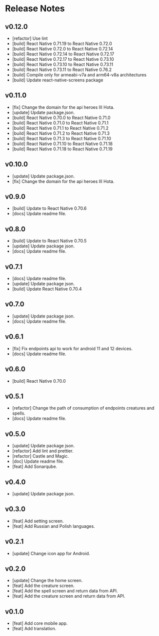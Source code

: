 
# Release Notes

## v0.12.0

- [refactor] Use lint
- [build] React Native 0.71.19 to React Native 0.72.0
- [build] React Native 0.72.0 to React Native 0.72.14
- [build] React Native 0.72.14 to React Native 0.72.17
- [build] React Native 0.72.17 to React Native 0.73.10
- [build] React Native 0.73.10 to React Native 0.73.11
- [build] React Native 0.73.11 to React Native 0.76.2
- [build] Compile only for armeabi-v7a and arm64-v8a architectures
- [build] Update react-native-screens package

## v0.11.0

- [fix] Change the domain for the api heroes III Hota.
- [update] Update package.json.
- [build] React Native 0.70.0 to React Native 0.71.0
- [build] React Native 0.71.0 to React Native 0.71.1
- [build] React Native 0.71.1 to React Native 0.71.2
- [build] React Native 0.71.2 to React Native 0.71.3
- [build] React Native 0.71.3 to React Native 0.71.10
- [build] React Native 0.71.10 to React Native 0.71.18
- [build] React Native 0.71.18 to React Native 0.71.19

## v0.10.0

- [update] Update package.json.
- [fix] Change the domain for the api heroes III Hota.

## v0.9.0

- [build] Update to React Native 0.70.6
- [docs] Update readme file.

## v0.8.0

- [build] Update to React Native 0.70.5
- [update] Update package json.
- [docs] Update readme file.

## v0.7.1

- [docs] Update readme file.
- [update] Update package json.
- [build] Update React Native 0.70.4

## v0.7.0

- [update] Update package json.
- [docs] Update readme file.

## v0.6.1

- [fix] Fix endpoints api to work for android 11 and 12 devices.
- [docs] Update readme file.

## v0.6.0

- [build] React Native 0.70.0

## v0.5.1

- [refactor] Change the path of consumption of endpoints creatures and spells.
- [docs] Update readme file.

## v0.5.0

- [update] Update package json.
- [refactor] Add lint and prettier.
- [refactor] Castle and Magic.
- [doc] Update readme file.
- [feat] Add Sonarqube.

## v0.4.0

- [update] Update package json.

## v0.3.0

- [feat] Add setting screen.
- [feat] Add Russian and Polish languages.

## v0.2.1

- [update] Change icon app for Android.

## v0.2.0

- [update] Change the home screen.
- [feat] Add the creature screen.
- [feat] Add the spell screen and return data from API.
- [feat] Add the creature screen and return data from API.

## v0.1.0

- [feat] Add core mobile app.
- [feat] Add translation.
